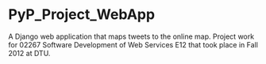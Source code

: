 PyP_Project_WebApp
==================

A Django web application that maps tweets to the online map. Project work for 02267 Software Development of Web Services E12 that took place in Fall 2012 at DTU.